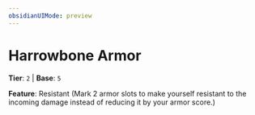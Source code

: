 ```yaml
---
obsidianUIMode: preview
---
```

# Harrowbone Armor

**Tier**: `2` | **Base**: `5`

**Feature**: Resistant (Mark 2 armor slots to make yourself resistant to the incoming damage instead of reducing it by your armor score.)